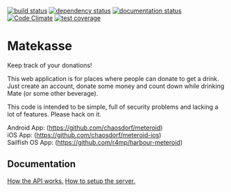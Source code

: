 [![build status](https://travis-ci.org/chaosdorf/mete.svg?branch=master)](https://travis-ci.org/chaosdorf/mete)
[![dependency status](https://gemnasium.com/badges/github.com/chaosdorf/mete.svg)](https://gemnasium.com/github.com/chaosdorf/mete)
[![documentation status](https://inch-ci.org/github/chaosdorf/mete.svg?branch=master)](https://inch-ci.org/github/chaosdorf/mete)
[![Code Climate](https://codeclimate.com/github/chaosdorf/mete/badges/gpa.svg)](https://codeclimate.com/github/chaosdorf/mete)
[![test coverage](https://codeclimate.com/github/chaosdorf/mete/badges/coverage.svg)](https://codeclimate.com/github/chaosdorf/mete/coverage)

# Matekasse

Keep track of your donations!

This web application is for places where people can donate to get a drink. Just
create an account, donate some money and count down while drinking Mate (or some
other beverage).

This code is intended to be simple, full of security problems and lacking a lot
of features. Please hack on it.

Android App: (https://github.com/chaosdorf/meteroid)  
iOS App: (https://github.com/chaosdorf/meteroid-ios)  
Sailfish OS App: (https://github.com/r4mp/harbour-meteroid)  

## Documentation

[How the API works.](https://github.com/chaosdorf/mete/blob/master/API.md)
[How to setup the server.](https://github.com/chaosdorf/mete/blob/master/Setup.md)
